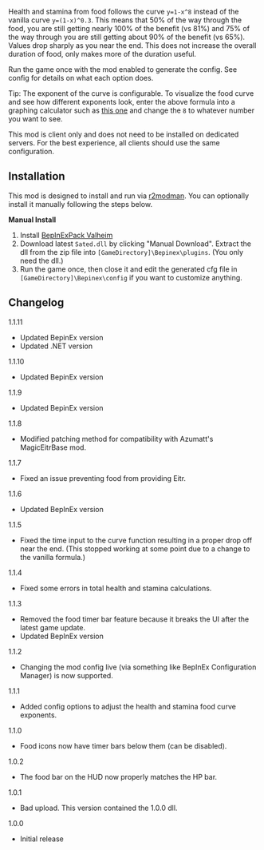 Health and stamina from food follows the curve ``y=1-x^8`` instead of the vanilla curve ``y=(1-x)^0.3``. This means that 50% of the way through the food, you are still getting nearly 100% of the benefit (vs 81%) and 75% of the way through you are still getting about 90% of the benefit (vs 65%). Values drop sharply as you near the end. This does not increase the overall duration of food, only makes more of the duration useful.

Run the game once with the mod enabled to generate the config. See config for details on what each option does.

Tip: The exponent of the curve is configurable. To visualize the food curve and see how different exponents look, enter the above formula into a graphing calculator such as [this one](https://www.desmos.com/calculator) and change the ``8`` to whatever number you want to see.

This mod is client only and does not need to be installed on dedicated servers. For the best experience, all clients should use the same configuration.

## Installation
This mod is designed to install and run via [r2modman](https://thunderstore.io/package/ebkr/r2modman/). You can optionally install it manually following the steps below.

**Manual Install**
1. Install [BepInExPack Valheim](https://valheim.thunderstore.io/package/denikson/BepInExPack_Valheim/)
2. Download latest ``Sated.dll`` by clicking "Manual Download". Extract the dll from the zip file into ``[GameDirectory]\Bepinex\plugins``. (You only need the dll.)
3. Run the game once, then close it and edit the generated cfg file in ``[GameDirectory]\Bepinex\config`` if you want to customize anything.

## Changelog

1.1.11

* Updated BepinEx version
* Updated .NET version

1.1.10

* Updated BepinEx version

1.1.9

* Updated BepinEx version

1.1.8

* Modified patching method for compatibility with Azumatt's MagicEitrBase mod.

1.1.7

* Fixed an issue preventing food from providing Eitr.

1.1.6

* Updated BepInEx version

1.1.5

* Fixed the time input to the curve function resulting in a proper drop off near the end. (This stopped working at some point due to a change to the vanilla formula.)

1.1.4

* Fixed some errors in total health and stamina calculations.

1.1.3

* Removed the food timer bar feature because it breaks the UI after the latest game update.
* Updated BepInEx version

1.1.2

* Changing the mod config live (via something like BepInEx Configuration Manager) is now supported.

1.1.1

* Added config options to adjust the health and stamina food curve exponents.

1.1.0

* Food icons now have timer bars below them (can be disabled).

1.0.2

* The food bar on the HUD now properly matches the HP bar.

1.0.1

* Bad upload. This version contained the 1.0.0 dll.

1.0.0

* Initial release
